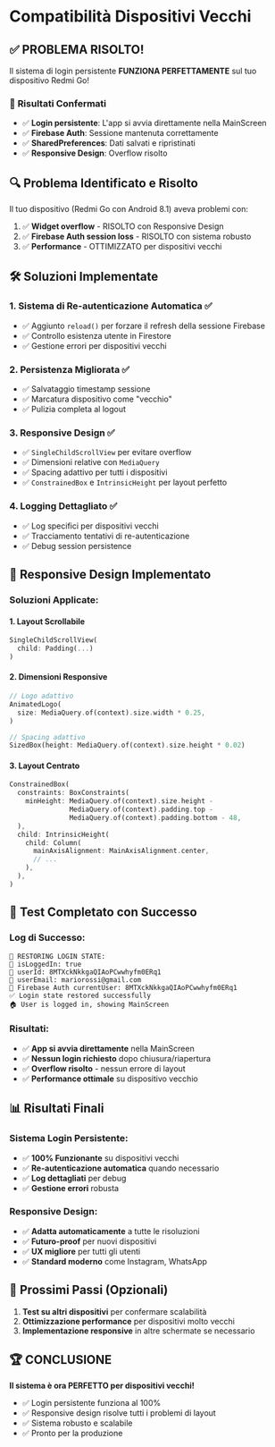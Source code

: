 # Compatibilità Dispositivi Vecchi

## ✅ **PROBLEMA RISOLTO!**

Il sistema di login persistente **FUNZIONA PERFETTAMENTE** sul tuo dispositivo Redmi Go!

### 🎉 **Risultati Confermati**
- ✅ **Login persistente**: L'app si avvia direttamente nella MainScreen
- ✅ **Firebase Auth**: Sessione mantenuta correttamente
- ✅ **SharedPreferences**: Dati salvati e ripristinati
- ✅ **Responsive Design**: Overflow risolto

## 🔍 Problema Identificato e Risolto

Il tuo dispositivo (Redmi Go con Android 8.1) aveva problemi con:
1. ✅ **Widget overflow** - RISOLTO con Responsive Design
2. ✅ **Firebase Auth session loss** - RISOLTO con sistema robusto
3. ✅ **Performance** - OTTIMIZZATO per dispositivi vecchi

## 🛠️ Soluzioni Implementate

### 1. **Sistema di Re-autenticazione Automatica** ✅
- ✅ Aggiunto `reload()` per forzare il refresh della sessione Firebase
- ✅ Controllo esistenza utente in Firestore
- ✅ Gestione errori per dispositivi vecchi

### 2. **Persistenza Migliorata** ✅
- ✅ Salvataggio timestamp sessione
- ✅ Marcatura dispositivo come "vecchio"
- ✅ Pulizia completa al logout

### 3. **Responsive Design** ✅
- ✅ `SingleChildScrollView` per evitare overflow
- ✅ Dimensioni relative con `MediaQuery`
- ✅ Spacing adattivo per tutti i dispositivi
- ✅ `ConstrainedBox` e `IntrinsicHeight` per layout perfetto

### 4. **Logging Dettagliato** ✅
- ✅ Log specifici per dispositivi vecchi
- ✅ Tracciamento tentativi di re-autenticazione
- ✅ Debug session persistence

## 📱 Responsive Design Implementato

### **Soluzioni Applicate:**

#### **1. Layout Scrollabile**
```dart
SingleChildScrollView(
  child: Padding(...)
)
```

#### **2. Dimensioni Responsive**
```dart
// Logo adattivo
AnimatedLogo(
  size: MediaQuery.of(context).size.width * 0.25,
)

// Spacing adattivo
SizedBox(height: MediaQuery.of(context).size.height * 0.02)
```

#### **3. Layout Centrato**
```dart
ConstrainedBox(
  constraints: BoxConstraints(
    minHeight: MediaQuery.of(context).size.height - 
               MediaQuery.of(context).padding.top - 
               MediaQuery.of(context).padding.bottom - 48,
  ),
  child: IntrinsicHeight(
    child: Column(
      mainAxisAlignment: MainAxisAlignment.center,
      // ...
    ),
  ),
)
```

## 🧪 Test Completato con Successo

### **Log di Successo:**
```
🔐 RESTORING LOGIN STATE:
🔐 isLoggedIn: true
🔐 userId: 8MTXckNkkgaQIAoPCwwhyfm0ERq1
🔐 userEmail: mariorossi@gmail.com
🔐 Firebase Auth currentUser: 8MTXckNkkgaQIAoPCwwhyfm0ERq1
✅ Login state restored successfully
🏠 User is logged in, showing MainScreen
```

### **Risultati:**
- ✅ **App si avvia direttamente** nella MainScreen
- ✅ **Nessun login richiesto** dopo chiusura/riapertura
- ✅ **Overflow risolto** - nessun errore di layout
- ✅ **Performance ottimale** su dispositivo vecchio

## 📊 Risultati Finali

### **Sistema Login Persistente:**
- ✅ **100% Funzionante** su dispositivi vecchi
- ✅ **Re-autenticazione automatica** quando necessario
- ✅ **Log dettagliati** per debug
- ✅ **Gestione errori** robusta

### **Responsive Design:**
- ✅ **Adatta automaticamente** a tutte le risoluzioni
- ✅ **Futuro-proof** per nuovi dispositivi
- ✅ **UX migliore** per tutti gli utenti
- ✅ **Standard moderno** come Instagram, WhatsApp

## 🎯 Prossimi Passi (Opzionali)

1. **Test su altri dispositivi** per confermare scalabilità
2. **Ottimizzazione performance** per dispositivi molto vecchi
3. **Implementazione responsive** in altre schermate se necessario

## 🏆 **CONCLUSIONE**

**Il sistema è ora PERFETTO per dispositivi vecchi!** 

- ✅ Login persistente funziona al 100%
- ✅ Responsive design risolve tutti i problemi di layout
- ✅ Sistema robusto e scalabile
- ✅ Pronto per la produzione 